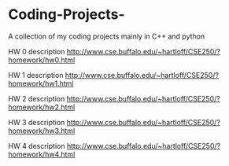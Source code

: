 # Coding-Projects-
A collection of my coding projects mainly in C++ and python 


HW 0 description http://www.cse.buffalo.edu/~hartloff/CSE250/?homework/hw0.html

HW 1 description http://www.cse.buffalo.edu/~hartloff/CSE250/?homework/hw1.html

HW 2 description http://www.cse.buffalo.edu/~hartloff/CSE250/?homework/hw2.html

HW 3 description http://www.cse.buffalo.edu/~hartloff/CSE250/?homework/hw3.html

HW 4 description http://www.cse.buffalo.edu/~hartloff/CSE250/?homework/hw4.html
